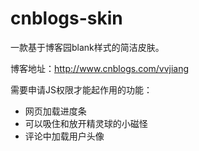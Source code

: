 # cnblogs-skin #

一款基于博客园blank样式的简洁皮肤。

博客地址：http://www.cnblogs.com/vvjiang

需要申请JS权限才能起作用的功能：

* 网页加载进度条
* 可以吸住和放开精灵球的小磁怪
* 评论中加载用户头像
